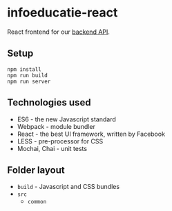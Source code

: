 # infoeducatie-react

React frontend for our [backend API](https://github.com/infoeducatie/infoeducatie-api).

## Setup

```
npm install
npm run build
npm run server
```

## Technologies used

- ES6 - the new Javascript standard
- Webpack - module bundler
- React - the best UI framework, written by Facebook
- LESS - pre-processor for CSS
- Mochai, Chai - unit tests

## Folder layout

- `build` - Javascript and CSS bundles
- `src`
  - `common`

